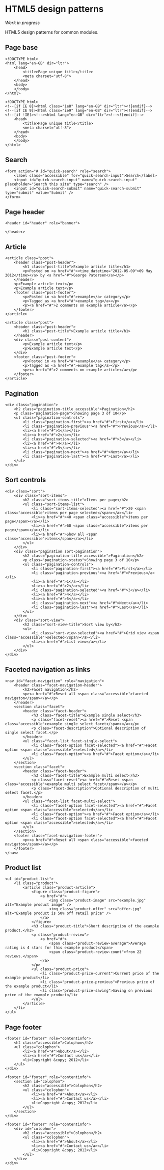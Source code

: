 # HTML5 design patterns

*Work in progress*

HTML5 design patterns for common modules.

## Page base

	<!DOCTYPE html>
	<html lang="en-GB" dir="ltr">
		<head>
			<title>Page unique title</title>
			<meta charset="utf-8">
		</head>
		<body>
		</body>
	</html>
	
	<!DOCTYPE html>
	<!--[if IE 8]><html class="ie8" lang="en-GB" dir="ltr"><![endif]-->
	<!--[if IE 9]><html class="ie9" lang="en-GB" dir="ltr"><![endif]-->
	<!--[if !IE]><!--><html lang="en-GB" dir="ltr"><!--<![endif]-->
		<head>
			<title>Page unique title</title>
			<meta charset="utf-8">
		</head>
		<body>
		</body>
	</html>
	
## Search

	<form action="# id="quick-search" role="search">
		<label class="accessible" for="quick-search-input">Search</label>
		<input id="quick-search-input" name="quick-search-input" placeholder="Search this site" type="search" />
		<input id="quick-search-submit" name="quick-search-submit" type="submit" value="Submit" />
	</form>

## Page header

	<header id="header" role="banner">
	
	</header>
	
## Article

	<article class="post">
		<header class="post-header">
			<h1 class="post-title">Example article title</h1>
			<p>Posted on <a href="#"><time datetime="2012-05-09">09 May 2012</time></a> by <a href="#">George Paterson</a></p>
		</header>
		<p>Example article text</p>
		<p>Example article text</p>
		<footer class="post-footer">
			<p>Posted in <a href="#">example</a> category</p>
			<p>Tagged as <a href="#">example tag</a></p>
			<p><a href="#">2 comments on example article</a></p>
		</footer>
	</article>
	
	<article class="post">
		<header class="post-header">
			<h1 class="post-title">Example article title</h1>
		</header>
		<div class="post-content">
			<p>Example article text</p>
			<p>Example article text</p>
		</div>
		<footer class="post-footer">
			<p>Posted in <a href="#">example</a> category</p>
			<p>Tagged as <a href="#">example tag</a></p>
			<p><a href="#">2 comments on example article</a></p>
		</footer>
	</article>

## Pagination

	<div class="pagination">
		<h2 class="pagination-title accessible">Pagination</h2>
		<p class="pagination-page">Showing page 3 of 10</p>
		<ul class="pagination-controls">
			<li class="pagination-first"><a href="#">First</a></li>
			<li class="pagination-previous"><a href="#">Previous</a></li>
			<li><a href="#">1</a></li>
			<li><a href="#">2</a></li>
			<li class="pagination-selected"><a href="#">3</a></li>
			<li><a href="#">4</a></li>
			<li><a href="#">5</a></li>
			<li class="pagination-next"><a href="#">Next</a></li>
			<li class="pagination-last"><a href="#">Last</a></li>
		</ul>
	</div>

## Sort controls

	<div class="sort">
		<div class="sort-items">
			<h2 class="sort-items-title">Items per page</h2>
			<ul class="sort-items-list">
				<li class="sort-items-selected"><a href="#">20 <span class="accessible">items per page selected</span></a></li>
				<li><a href="#">40 <span class="accessible">items per page</span></a></li>
				<li><a href="#">60 <span class="accessible">items per page</span></a></li>
				<li><a href="#">Show all <span class="accessible">items</span></a></li>
			</ul>
		</div>
		<div class="pagination sort-pagination">
			<h2 class="pagination-title accessible">Pagination</h2>
			<p class="pagination-status">Showing page 3 of 10</p>
			<ul class="pagination-controls">
				<li class="pagination-first"><a href="#">First</a></li>
				<li class="pagination-previous"><a href="#">Previous</a></li>
				<li><a href="#">1</a></li>
				<li><a href="#">2</a></li>
				<li class="pagination-selected"><a href="#">3</a></li>
				<li><a href="#">4</a></li>
				<li><a href="#">5</a></li>
				<li class="pagination-next"><a href="#">Next</a></li>
				<li class="pagination-last"><a href="#">Last</a></li>
			</ul>
		</div>
		<div class="sort-view">
			<h2 class="sort-view-title">Sort view by</h2>
			<ul>
				<li class="sort-view-selected"><a href="#">Grid view <span class="accessible">selected</span></a></li>
				<li><a href="#">List view</a></li>
			</ul>
		</div>	
	</div>

## Faceted navigation as links

	<nav id="facet-navigation" role="navigation">
		<header class="facet-navigation-header">
			<h2>Facet navigation</h2>
			<p><a href="#">Reset all <span class="accessible">faceted navigaton</span></a></p>
		</header>
		<section class="facet">
			<header class="facet-header">
				<h3 class="facet-title">Example single select</h3>
				<p class="facet-reset"><a href="#">Reset <span class="accessible">example single select facet</span></a></p>
				<p class="facet-description">Optional description of single select facet.</p>
			</header>
			<ul class="facet-list facet-single-select">
				<li class="facet-option facet-selected"><a href="#">Facet option <span class="accessible">selected</a></li>
				<li class="facet-option"><a href="#">Facet option</a></li>
			</ul>
		</section>
		<section class="facet">
			<header class="facet-header">
				<h3 class="facet-title">Example multi select</h3>
				<p class="facet-reset"><a href="#">Reset <span class="accessible">example multi select facet</span></a></p>
				<p class="facet-description">Optional description of multi select facet.</p>
			</header>
			<ul class="facet-list facet-multi-select">
				<li class="facet-option facet-selected"><a href="#">Facet option <span class="accessible">selected</a></li>
				<li class="facet-option"><a href="#">Facet option</a></li>
				<li class="facet-option facet-selected"><a href="#">Facet option <span class="accessible">selected</a></li>
			</ul>
		</section>
		<footer class="facet-navigation-footer">
			<p><a href="#">Reset all <span class="accessible">faceted navigaton</span></a></p>
		</footer>
	</nav>
	
## Product list

	<ul id="product-list">
		<li class="product">
			<article class="product-article">
				<figure class="product-figure">
					<a href="#">
						<img class="product-image" src="example.jpg" alt="Example product image" />
						<img class="product-offer" src="offer.jpg" alt="Example product is 50% off retail price" />
					</a>
				</figure>
				<h3 class="product-title">Short description of the example product.</h3>
				<p class="product-review">
					<a href="#">
						<span class="product-review-average">Average rating is 4 stars for this example product</span> 
						<span class="product-review-count">from 22 reviews.</span>
					</a>
				</p>
				<ul class="product-price">
					<li class="product-price-current">Current price of the example product</li>
					<li class="product-price-previous">Previous price of the example product</li>
					<li class="product-price-saving">Saving on previous price of the example product</li>
				</ul>
			</article>
		</li>
	</ul>
	
## Page footer

	<footer id="footer" role="contentinfo">
		<h2 class="accessible">Colophon</h2>
		<ul class="colophon">
			<li><a href="#">About</a></li>
			<li><a href="#">Contact us</a></li>
			<li>Copyright &copy; 2012</li>
		</ul>
	</div>
	
	<footer id="footer" role="contentinfo">
		<section id="colophon">
			<h2 class="accessible">Colophon</h2>
			<ul class="colophon">
				<li><a href="#">About</a></li>
				<li><a href="#">Contact us</a></li>
				<li>Copyright &copy; 2012</li>
			</ul>
		</section>
	</div>
	
	<footer id="footer" role="contentinfo">
		<div id="colophon">
			<h2 class="accessible">Colophon</h2>
			<ul class="colophon">
				<li><a href="#">About</a></li>
				<li><a href="#">Contact us</a></li>
				<li>Copyright &copy; 2012</li>
			</ul>
		</div>
	</div>

